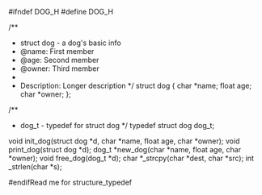 #ifndef DOG_H
#define DOG_H

/**
 * struct dog - a dog's basic info
 * @name: First member
 * @age: Second member
 * @owner: Third member
 *
 * Description: Longer description
 */
struct dog
{
	char *name;
	float age;
	char *owner;
};

/**
 * dog_t - typedef for struct dog
 */
typedef struct dog dog_t;

void init_dog(struct dog *d, char *name, float age, char *owner);
void print_dog(struct dog *d);
dog_t *new_dog(char *name, float age, char *owner);
void free_dog(dog_t *d);
char *_strcpy(char *dest, char *src);
int _strlen(char *s);

#endifRead me for structure_typedef
